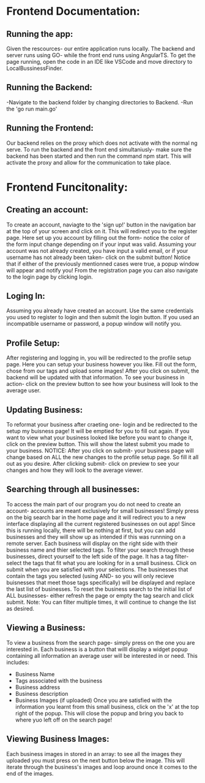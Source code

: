 # Frontend Documentation:

## Running the app:

Given the rescources- our entire application runs locally. The backend and
server runs using GO- while the front end runs using AngularTS. To get the
page running, open the code in an IDE like VSCode and move directory to
LocalBussinessFinder.

## Running the Backend:

-Navigate to the backend folder by changing directories to Backend.
-Run the 'go run main.go'

## Running the Frontend:

Our backend relies on the proxy which does not activate with the normal
ng serve. To run the backend and the front end simultaniusly- make sure
the backend has been started and then run the command npm start. This will
activate the proxy and allow for the communication to take place.

# Frontend Funcitonality:

## Creating an account:

To create an account, naviagte to the 'sign up!' button in the navigation
bar at the top of your screen and click on it. This will redirect you to
the register page. Here set up you account by filling out the form- notice
the color of the form input change depending on if your input was valid.
Assuming your account was not already created, you have input a valid email,
or if your username has not already been taken- click on the submit button!
Notice that if either of the previously mentionned cases were true, a popup
window will appear and notify you!
From the registration page you can also navigate to the login page by clicking
login.

## Loging In:

Assuming you already have created an account. Use the same credentials you used
to register to login and then submit the login button. If you used an incompatible
username or password, a popup window will notify you.

## Profile Setup:

After registering and logging in, you will be redirected to the profile setup page.
Here you can setup your business however you like. Fill out the form, chose from
our tags and upload some images! After you click on submit, the backend will be updated
with that information. To see your business in action- click on the preview button to
see how your business will look to the average user.

## Updating Business:

To reformat your business after craeting one- login and be redirected to the setup my
buisness page! It will be emptied for you to fill out again. If you want to view what
your business looked like before you want to change it, click on the preview button.
This will show the latest submit you made to your business.
NOTICE: After you click on submit- your business page will change based on ALL the new changes
to the profile setup page. So fill it all out as you desire.
After clicking submit- click on preview to see your changes and how they will look
to the average viewer.

## Searching through all businesses:

To access the main part of our program you do not need to create an account- accounts are meant
exclusively for small businesses!
Simply press on the big search bar in the home page and it will redirect you to a new interface
displaying all the current registered businesses on out app! Since this is running locally, there
will be nothing at first, but you can add businesses and they will show up as intended if this was
runnning on a remote server.
Each business will display on the right side with their business name and thier selected tags.
To filter your search through these businesses, direct yourself to the left side of the page.
It has a tag filter- select the tags that fit what you are looking for in a small business.
Click on submit when you are satisfied with your selections. The businesses that contain the tags
you selected (using AND- so you will only recieve buisnesses that meet those tags specifically)
will be displayed and replace the last list of businesses.
To reset the business search to the initial list of ALL businesses- either refresh the page or empty
the tag search and click submit.
Note: You can filter multiple times, it will continue to change the list as desired.

## Viewing a Business:

To view a business from the search page- simply press on the one you are interested in.
Each business is a button that willl display a widget popup containing all information
an average user will be interested in or need.
This includes:

- Business Name
- Tags associated with the business
- Business address
- Business description
- Business Images (if uploaded)
  Once you are satisfied with the information you learnt from this small
  business, click on the 'x' at the top right of the popup. This will close the popup
  and bring you back to where yuo left off on the search page!

## Viewing Business Images:

Each business images in stored in an array: to see all the images they uploaded
you must press on the next button below the image. This will iterate through
the business's images and loop around once it comes to the end of the images.
